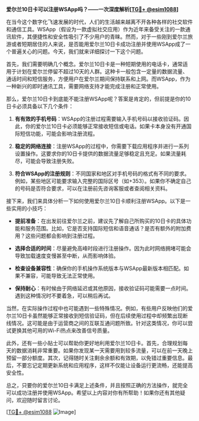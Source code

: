 **爱尔兰10日卡可以注册WSApp吗？——一次深度解析[[TG💪+ @esim1088](https://t.me/s/esim1088)]**

在当今这个数字化飞速发展的时代，人们的生活越来越离不开各种各样的社交软件和通信工具。WSApp（假设为一款虚拟社交应用）作为近年来备受关注的一款通讯软件，其便捷性和安全性吸引了不少用户的青睐。然而，对于一些刚到爱尔兰旅游或者短期居住的人来说，是否能用爱尔兰10日卡成功注册并使用WSApp成了一个普遍关心的问题。今天，我们就来详细探讨一下这个问题。

首先，我们需要明确几个概念。爱尔兰10日卡是一种短期使用的电话卡，通常适用于计划在爱尔兰停留不超过10天的人群。这种卡一般包含一定量的数据流量、通话时间和短信服务，方便用户在爱尔兰期间保持联系和上网。而WSApp，作为一种新兴的即时通讯工具，需要网络支持才能完成注册和正常使用。

那么，爱尔兰10日卡到底能不能注册WSApp呢？答案是肯定的，但前提是你的10日卡必须具备以下几个条件：

1. **有有效的手机号码**：WSApp的注册过程需要输入手机号码以接收验证码。因此，你的爱尔兰10日卡必须能够正常接收短信或电话。如果卡本身没有开通国际短信功能，可能会影响注册流程。

2. **稳定的网络连接**：注册WSApp的过程中，你需要下载应用程序并进行一系列设置操作。这要求你的10日卡提供的数据流量足够稳定且充足。如果流量耗尽，可能会导致注册失败。

3. **符合WSApp的注册规则**：不同国家和地区对手机号码的格式有不同的要求。例如，某些地区可能要求输入完整的国际区号（如+353）。如果你不确定自己的号码是否符合要求，可以在注册前先咨询客服或者查阅相关资料。

接下来，我们来具体分析一下如何使用爱尔兰10日卡顺利注册WSApp。以下是一些实用的小技巧：

- **提前准备**：在出发前往爱尔兰之前，建议先了解自己所购买的10日卡的具体功能和服务范围。比如，它是否支持国际短信和语音通话？是否有额外的附加费用？这些问题都会影响到注册过程。

- **选择合适的时间**：尽量避免高峰时段进行注册操作。因为此时网络拥堵可能会导致加载速度变慢甚至中断，从而影响体验。

- **检查设备兼容性**：确保你的手机操作系统版本与WSApp最新版本相匹配。如果不兼容，可能导致无法正常使用。

- **保持耐心**：有时候由于网络延迟或其他原因，接收验证码可能需要一点时间。遇到这种情况时不要着急，可以稍后再试。

当然，在实际操作过程中也可能遇到一些特殊情况。例如，有些用户反映他们的爱尔兰10日卡虽然能够正常接收到短信验证码，但在后续使用过程中却频繁出现断线情况。这可能是由于运营商之间的互联互通问题所致。针对这类情况，你可以尝试更换其他可用的Wi-Fi热点来改善信号质量。

此外，还有一些小贴士可以帮助你更好地利用爱尔兰10日卡。首先，合理规划每天的数据消耗非常重要。如果你发现某一天需要用到较多流量，可以在前一天晚上预留一部分额度。其次，记得随时关注剩余余额和有效期，以免错过重要信息。最后，不要忘记定期更新系统和应用程序，这样不仅能让设备运行更流畅，还能提高安全性。

总之，只要你的爱尔兰10日卡满足上述条件，并且按照正确的方法操作，就完全可以成功注册并使用WSApp。希望以上内容对你有所帮助！如果你还有其他疑问，欢迎随时留言讨论。

[[TG💪+ @esim1088](https://t.me/s/esim1088) ![Image](https://i.postimg.cc/4NQfJmqS/Snipaste-2025-05-13-00-14-12.png)]